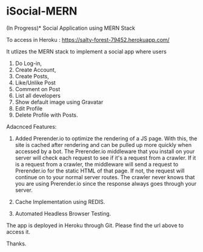 # iSocial-MERN 
(In Progress)*
Social Application using MERN Stack

To access in Heroku : https://salty-forest-79452.herokuapp.com/

It utlizes the MERN stack to implement a social app where users 
1. Do Log-in,
2. Create Account,
3. Create Posts,
4. Like/Unlike Post
5. Comment on Post
6. List all developers
7. Show default image using Gravatar
8. Edit Profile
9. Delete Profile with Posts.

Adacnced Features:
1. Added Prerender.io to optimize the rendering of a JS page. With this, the site is cached after rendering and can be pulled up more quickly when accessed by a bot. The Prerender.io middleware that you install on your server will check each request to see if it's a request from a crawler. If it is a request from a crawler, the middleware will send a request to Prerender.io for the static HTML of that page. If not, the request will continue on to your normal server routes. The crawler never knows that you are using Prerender.io since the response always goes through your server.

2. Cache Implementation using REDIS.

3. Automated Headless Browser Testing.

The app is deployed in Heroku through Git. Please find the url above to access it.

Thanks.
